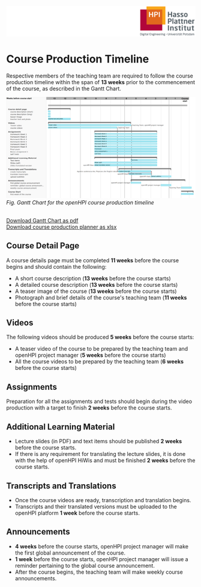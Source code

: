 ![HPI Logo](../../img/HPI_Logo.png)

# Course Production Timeline  

Respective members of the teaching team are required to follow the course production timeline within the span of ****13 weeks**** prior to the commencement of the course, as described in the Gantt Chart.  

![Gantt Chart](../../img/bestpractices/projectmanagement/Gantt_Chart.png)  
*Fig. Gantt Chart for the openHPI course production timeline*  
<br>

[Download Gantt Chart as pdf](../../img/bestpractices/projectmanagement/Gantt_Chart.pdf)    
[Download course production planner as xlsx](../../img/bestpractices/projectmanagement/Course_Deadlines.xlsx)
<br>

## Course Detail Page  

A course details page must be completed **11 weeks** before the course begins and should contain the following:  

* A short course description (**13 weeks** before the course starts)
* A detailed course description (**13 weeks** before the course starts)
* A teaser image of the course (**13 weeks** before the course starts)
* Photograph and brief details of the course's teaching team (**11 weeks** before the course starts)

## Videos  
The following videos should be produced **5 weeks** before the course starts:  

* A teaser video of the course to be prepared by the teaching team and openHPI project manager (**5 weeks** before the course starts)
* All the course videos to be prepared by the teaching team (**6 weeks** before the course starts)

## Assignments  

Preparation for all the assignments and tests should begin during the video production with a target to finish **2 weeks** before the course starts.

## Additional Learning Material  

* Lecture slides (in PDF) and text items should be published **2 weeks** before the course starts.  
* If there is any requirement for translating the lecture slides, it is done with the help of openHPI HiWis and must be finished **2 weeks** before the course starts.

## Transcripts and Translations   

* Once the course videos are ready, transcription and translation begins.  
* Transcripts and their translated versions must be uploaded to the openHPI platform **1 week** before the course starts.

## Announcements  

* **4 weeks** before the course starts, openHPI project manager will make the first global announcement of the course.
* **1 week** before the course starts, openHPI project manager will issue a reminder pertaining to the global course announcement.
* After the course begins, the teaching team will make weekly course announcements.
